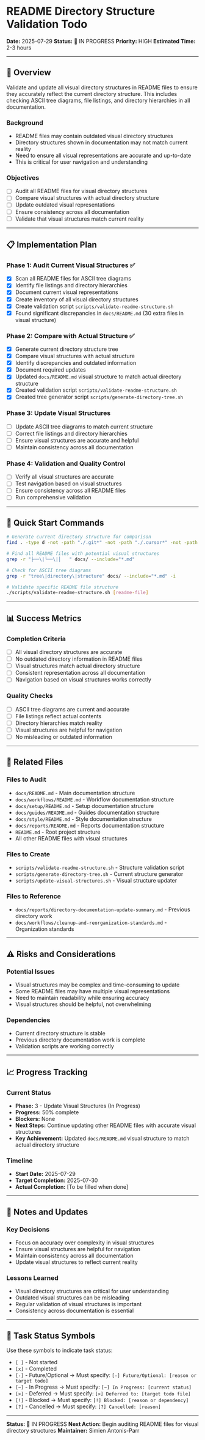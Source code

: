 # README Directory Structure Validation Todo

**Date:** 2025-07-29
**Status:** 🔄 IN PROGRESS
**Priority:** HIGH
**Estimated Time:** 2-3 hours

---

## 🎯 **Overview**

Validate and update all visual directory structures in README files to ensure they accurately reflect the current directory structure. This includes checking ASCII tree diagrams, file listings, and directory hierarchies in all documentation.

### **Background**
- README files may contain outdated visual directory structures
- Directory structures shown in documentation may not match current reality
- Need to ensure all visual representations are accurate and up-to-date
- This is critical for user navigation and understanding

### **Objectives**
- [ ] Audit all README files for visual directory structures
- [ ] Compare visual structures with actual directory structure
- [ ] Update outdated visual representations
- [ ] Ensure consistency across all documentation
- [ ] Validate that visual structures match current reality

---

## 📋 **Implementation Plan**

### **Phase 1: Audit Current Visual Structures** ✅
- [x] Scan all README files for ASCII tree diagrams
- [x] Identify file listings and directory hierarchies
- [x] Document current visual representations
- [x] Create inventory of all visual directory structures
- [x] Create validation script `scripts/validate-readme-structure.sh`
- [x] Found significant discrepancies in `docs/README.md` (30 extra files in visual structure)

### **Phase 2: Compare with Actual Structure** ✅
- [x] Generate current directory structure tree
- [x] Compare visual structures with actual structure
- [x] Identify discrepancies and outdated information
- [x] Document required updates
- [x] Updated `docs/README.md` visual structure to match actual directory structure
- [x] Created validation script `scripts/validate-readme-structure.sh`
- [x] Created tree generator script `scripts/generate-directory-tree.sh`

### **Phase 3: Update Visual Structures**
- [ ] Update ASCII tree diagrams to match current structure
- [ ] Correct file listings and directory hierarchies
- [ ] Ensure visual structures are accurate and helpful
- [ ] Maintain consistency across all documentation

### **Phase 4: Validation and Quality Control**
- [ ] Verify all visual structures are accurate
- [ ] Test navigation based on visual structures
- [ ] Ensure consistency across all README files
- [ ] Run comprehensive validation

---

## 🚀 **Quick Start Commands**

```bash
# Generate current directory structure for comparison
find . -type d -not -path "./.git*" -not -path "./.cursor*" -not -path "./.vscode*" | sort

# Find all README files with potential visual structures
grep -r "├──\|└──\|│   " docs/ --include="*.md"

# Check for ASCII tree diagrams
grep -r "tree\|directory\|structure" docs/ --include="*.md" -i

# Validate specific README file structure
./scripts/validate-readme-structure.sh [readme-file]
```

---

## 📊 **Success Metrics**

### **Completion Criteria**
- [ ] All visual directory structures are accurate
- [ ] No outdated directory information in README files
- [ ] Visual structures match actual directory structure
- [ ] Consistent representation across all documentation
- [ ] Navigation based on visual structures works correctly

### **Quality Checks**
- [ ] ASCII tree diagrams are current and accurate
- [ ] File listings reflect actual contents
- [ ] Directory hierarchies match reality
- [ ] Visual structures are helpful for navigation
- [ ] No misleading or outdated information

---

## 🔗 **Related Files**

### **Files to Audit**
- `docs/README.md` - Main documentation structure
- `docs/workflows/README.md` - Workflow documentation structure
- `docs/setup/README.md` - Setup documentation structure
- `docs/guides/README.md` - Guides documentation structure
- `docs/style/README.md` - Style documentation structure
- `docs/reports/README.md` - Reports documentation structure
- `README.md` - Root project structure
- All other README files with visual structures

### **Files to Create**
- `scripts/validate-readme-structure.sh` - Structure validation script
- `scripts/generate-directory-tree.sh` - Current structure generator
- `scripts/update-visual-structures.sh` - Visual structure updater

### **Files to Reference**
- `docs/reports/directory-documentation-update-summary.md` - Previous directory work
- `docs/workflows/cleanup-and-reorganization-standards.md` - Organization standards

---

## ⚠️ **Risks and Considerations**

### **Potential Issues**
- Visual structures may be complex and time-consuming to update
- Some README files may have multiple visual representations
- Need to maintain readability while ensuring accuracy
- Visual structures should be helpful, not overwhelming

### **Dependencies**
- Current directory structure is stable
- Previous directory documentation work is complete
- Validation scripts are working correctly

---

## 📈 **Progress Tracking**

### **Current Status**
- **Phase:** 3 - Update Visual Structures (In Progress)
- **Progress:** 50% complete
- **Blockers:** None
- **Next Steps:** Continue updating other README files with accurate visual structures
- **Key Achievement:** Updated `docs/README.md` visual structure to match actual directory structure

### **Timeline**
- **Start Date:** 2025-07-29
- **Target Completion:** 2025-07-30
- **Actual Completion:** [To be filled when done]

---

## 📝 **Notes and Updates**

### **Key Decisions**
- Focus on accuracy over complexity in visual structures
- Ensure visual structures are helpful for navigation
- Maintain consistency across all documentation
- Update visual structures to reflect current reality

### **Lessons Learned**
- Visual directory structures are critical for user understanding
- Outdated visual structures can be misleading
- Regular validation of visual structures is important
- Consistency across documentation is essential

---

## 🎨 **Task Status Symbols**

Use these symbols to indicate task status:
- `[ ]` - Not started
- `[x]` - Completed
- `[-]` - Future/Optional → Must specify: `[-] Future/Optional: [reason or target todo]`
- `[~]` - In Progress → Must specify: `[~] In Progress: [current status]`
- `[>]` - Deferred → Must specify: `[>] Deferred to: [target todo file]`
- `[!]` - Blocked → Must specify: `[!] Blocked: [reason or dependency]`
- `[?]` - Cancelled → Must specify: `[?] Cancelled: [reason]`

---

**Status:** 🔄 IN PROGRESS
**Next Action:** Begin auditing README files for visual directory structures
**Maintainer:** Simien Antonis-Parr
